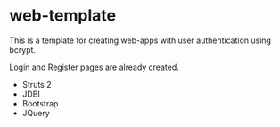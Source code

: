 web-template
============
This is a template for creating web-apps with user authentication using bcrypt.

Login and Register pages are already created.

- Struts 2
- JDBI
- Bootstrap
- JQuery
